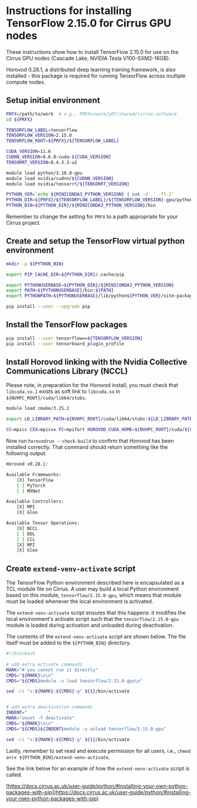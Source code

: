 Instructions for installing TensorFlow 2.15.0 for Cirrus GPU nodes
==================================================================

These instructions show how to install TensorFlow 2.15.0 for use on the Cirrus GPU nodes (Cascade Lake, NVIDIA Tesla V100-SXM2-16GB).

Horovod 0.28.1, a distributed deep learning training framework, is also installed - this package is required
for running TensorFlow across multiple compute nodes.


Setup initial environment
-------------------------

```bash
PRFX=/path/to/work  # e.g., PRFX=/work/y07/shared/cirrus-software
cd ${PRFX}

TENSORFLOW_LABEL=tensorflow
TENSORFLOW_VERSION=2.15.0
TENSORFLOW_ROOT=${PRFX}/${TENSORFLOW_LABEL}

CUDA_VERSION=11.6
CUDNN_VERSION=8.6.0-cuda-${CUDA_VERSION}
TENSORRT_VERSION=8.4.3.1-u2

module load python/3.10.8-gpu
module load nvidia/cudnn/${CUDNN_VERSION}
module load nvidia/tensorrt/${TENSORRT_VERSION}

PYTHON_VER=`echo ${MINICONDA3_PYTHON_VERSION} | cut -d'.' -f1-2`
PYTHON_DIR=${PRFX}/${TENSORFLOW_LABEL}/${TENSORFLOW_VERSION}-gpu/python
PYTHON_BIN=${PYTHON_DIR}/${MINICONDA3_PYTHON_VERSION}/bin
```

Remember to change the setting for `PRFX` to a path appropriate for your Cirrus project.


Create and setup the TensorFlow virtual python environment
----------------------------------------------------------

```bash
mkdir -p ${PYTHON_BIN}

export PIP_CACHE_DIR=${PYTHON_DIR}/.cache/pip

export PYTHONUSERBASE=${PYTHON_DIR}/${MINICONDA3_PYTHON_VERSION}
export PATH=${PYTHONUSERBASE}/bin:${PATH}
export PYTHONPATH=${PYTHONUSERBASE}/lib/python${PYTHON_VER}/site-packages:${PYTHONPATH}

pip install --user --upgrade pip
```


Install the TensorFlow packages
-------------------------------

```bash
pip install --user tensorflow==${TENSORFLOW_VERSION}
pip install --user tensorboard_plugin_profile
```


Install Horovod linking with the Nvidia Collective Communications Library (NCCL)
--------------------------------------------------------------------------------

Please note, in preparation for the Horovod install, you must check that `libcuda.so.1` exists as soft link to `libcuda.so` in `${NVHPC_ROOT}/cuda/lib64/stubs`.

```bash
module load cmake/3.25.2

export LD_LIBRARY_PATH=${NVHPC_ROOT}/cuda/lib64/stubs:${LD_LIBRARY_PATH}

CC=mpicc CXX=mpicxx FC=mpifort HOROVOD_CUDA_HOME=${NVHPC_ROOT}/cuda/${CUDA_VERSION} HOROVOD_NCCL_HOME=${NVHPC_ROOT}/comm_libs/nccl HOROVOD_GPU=CUDA HOROVOD_BUILD_CUDA_CC_LIST=70 HOROVOD_CPU_OPERATIONS=MPI HOROVOD_GPU_OPERATIONS=NCCL HOROVOD_WITH_MPI=1 HOROVOD_WITH_TENSORFLOW=1 HOROVOD_WITH_PYTORCH=0 HOROVOD_WITH_MXNET=0 CUDA_PATH=${NVHPC_ROOT}/cuda/${CUDA_VERSION} pip install --user --no-cache-dir -v horovod[tensorflow]==0.28.1
```

Now run `horovodrun --check-build` to confirm that Horovod has been installed correctly. That command should return something like the following output.

```bash
Horovod v0.28.1:

Available Frameworks:
    [X] TensorFlow
    [ ] PyTorch
    [ ] MXNet

Available Controllers:
    [X] MPI
    [X] Gloo

Available Tensor Operations:
    [X] NCCL
    [ ] DDL
    [ ] CCL
    [X] MPI
    [X] Gloo 
```


Create `extend-venv-activate` script
------------------------------------

The TensorFlow Python environment described here is encapsulated as a TCL module file on Cirrus.
A user may build a local Python environment based on this module, `tensorflow/2.15.0-gpu`, which
means that module must be loaded whenever the local environment is activated.

The `extend-venv-activate` script ensures that this happens: it modifies the local environment's
activate script such that the `tensorflow/2.15.0-gpu` module is loaded during activation and unloaded
during deactivation.

The contents of the `extend-venv-activate` script are shown below. The file itself must be added
to the `${PYTHON_BIN}` directory.

```bash
#!/bin/bash
  
# add extra activate commands
MARK="# you cannot run it directly"
CMDS="${MARK}\n\n"
CMDS="${CMDS}module -s load tensorflow/2.15.0-gpu\n"

sed -ri "s:${MARK}:${CMDS}:g" ${1}/bin/activate


# add extra deactivation commands
INDENT="        "
MARK="unset -f deactivate"
CMDS="${MARK}\n\n"
CMDS="${CMDS}${INDENT}module -s unload tensorflow/2.15.0-gpu"

sed -ri "s:${MARK}:${CMDS}:g" ${1}/bin/activate
```

Lastly, remember to set read and execute permission for all users, i.e., `chmod a+rx ${PYTHON_BIN}/extend-venv-activate`.

See the link below for an example of how the `extend-venv-activate` script is called.

[https://docs.cirrus.ac.uk/user-guide/python/#installing-your-own-python-packages-with-pip](https://docs.cirrus.ac.uk/user-guide/python/#installing-your-own-python-packages-with-pip)
